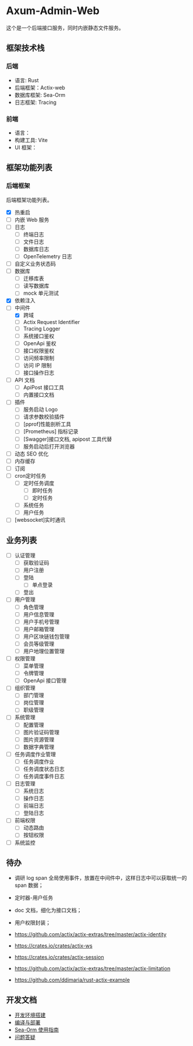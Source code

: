 # Axum-Admin-Web

这个是一个后端接口服务，同时内嵌静态文件服务。

## 框架技术栈

### 后端

- 语言: Rust
- 后端框架：Actix-web
- 数据库框架: Sea-Orm
- 日志框架: Tracing

### 前端

- 语言：
- 构建工具: Vite
- UI 框架：

## 框架功能列表

### 后端框架

后端框架功能列表。

- [x] 热重启
- [ ] 内嵌 Web 服务
- [ ] 日志
  - [ ] 终端日志
  - [ ] 文件日志
  - [ ] 数据库日志
  - [ ] OpenTelemetry 日志
- [ ] 自定义业务状态码
- [ ] 数据库
  - [ ] 迁移库表
  - [ ] 读写数据库
  - [ ] mock 单元测试
- [x] 依赖注入
- [ ] 中间件
  - [x] 跨域
  - [ ] Actix Request Identifier
  - [ ] Tracing Logger
  - [ ] 系统接口鉴权
  - [ ] OpenApi 鉴权
  - [ ] 接口权限鉴权
  - [ ] 访问频率限制
  - [ ] 访问 IP 限制
  - [ ] 接口操作日志
- [ ] API 文档
  - [ ] ApiPost 接口工具
  - [ ] 内置接口文档
- [ ] 插件
  - [ ] 服务启动 Logo
  - [ ] 请求参数校验插件
  - [ ] [pprof]性能剖析工具
  - [ ] [Prometheus] 指标记录
  - [ ] [Swagger]接口文档, apipost 工具代替
  - [ ] 服务启动后打开浏览器
- [ ] 动态 SEO 优化
- [ ] 内存缓存
- [ ] 订阅
- [ ] cron定时任务
  - [ ] 定时任务调度
    - [ ] 即时任务
    - [ ] 定时任务
  - [ ] 系统任务
  - [ ] 用户任务
- [ ] [websocket]实时通讯

## 业务列表

- [ ] 认证管理
  - [ ] 获取验证码
  - [ ] 用户注册
  - [ ] 登陆
    - [ ] 单点登录
  - [ ] 登出
- [ ] 用户管理
  - [ ] 角色管理
  - [ ] 用户信息管理
  - [ ] 用户手机号管理
  - [ ] 用户邮箱管理
  - [ ] 用户区块链钱包管理
  - [ ] 会员等级管理
  - [ ] 用户地理位置管理
- [ ] 权限管理
  - [ ] 菜单管理
  - [ ] 令牌管理
  - [ ] OpenApi 接口管理
- [ ] 组织管理
  - [ ] 部门管理
  - [ ] 岗位管理
  - [ ] 职级管理
- [ ] 系统管理
  - [ ] 配置管理
  - [ ] 图片验证码管理
  - [ ] 图片资源管理
  - [ ] 数据字典管理
- [ ] 任务调度作业管理
  - [ ] 任务调度作业
  - [ ] 任务调度状态日志
  - [ ] 任务调度事件日志
- [ ] 日志管理
  - [ ] 系统日志
  - [ ] 操作日志
  - [ ] 前端日志
  - [ ] 登陆日志
- [ ] 前端权限
  - [ ] 动态路由
  - [ ] 按钮权限
- [ ] 系统监控

## 待办

- 调研 log span 全局使用事件，放置在中间件中，这样日志中可以获取统一的 span 数据；
- 定时器-用户任务
- doc 文档，细化为接口文档；
- 用户权限封装；

- <https://github.com/actix/actix-extras/tree/master/actix-identity>
- <https://crates.io/crates/actix-ws>
- <https://crates.io/crates/actix-session>
- <https://github.com/actix/actix-extras/tree/master/actix-limitation>
- <https://github.com/ddimaria/rust-actix-example>

## 开发文档

- [开发环境搭建](./docs/开发环境搭建.md)
- [编译与部署](./docs/编译与部署.md)
- [Sea-Orm 使用指南](./docs/Sea-Orm使用指南.md)
- [问题答疑](./docs/Q&A.md)
